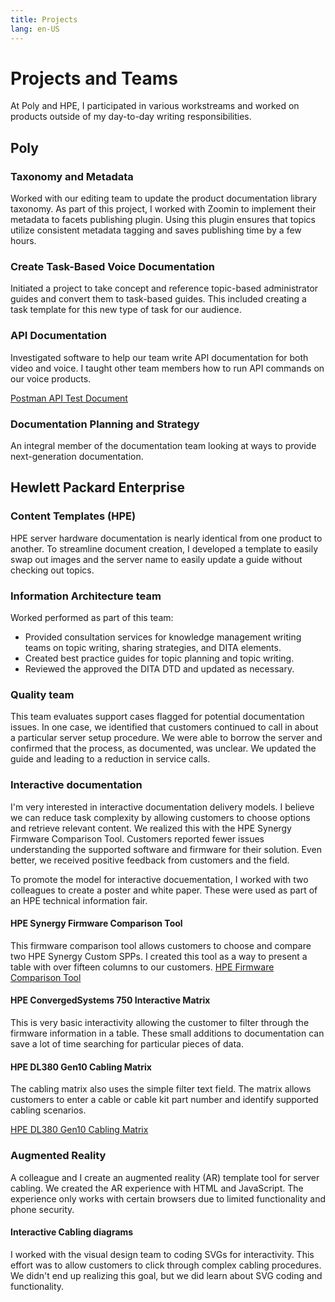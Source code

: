 ```yaml
---
title: Projects
lang: en-US
---
```


# Projects and Teams

At Poly and HPE, I participated in various workstreams and worked on products outside of my day-to-day writing responsibilities.

## Poly

### Taxonomy and Metadata

Worked with our editing team to update the product documentation library taxonomy. As part of this project, I worked with Zoomin to implement their metadata to facets publishing plugin. Using this plugin ensures that topics utilize consistent metadata tagging and saves publishing time by a few hours.

### Create Task-Based Voice Documentation

Initiated a project to take concept and reference topic-based administrator guides and convert them to task-based guides. This included creating a task template for this new type of task for our audience.

### API Documentation

Investigated software to help our team write API documentation for both video and voice. I taught other team members how to run API commands on our voice products.

[Postman API Test Document](https://documenter.getpostman.com/view/13192773/TVYDdKDz)

### Documentation Planning and Strategy

An integral member of the documentation team looking at ways to provide next-generation documentation.

## Hewlett Packard Enterprise

### Content Templates (HPE)

HPE server hardware documentation is nearly identical from one product to another. To streamline document creation, I developed a template to easily swap out images and the server name to easily update a guide without checking out topics.

### Information Architecture team

Worked performed as part of this team:

- Provided consultation services for knowledge management writing teams on topic writing, sharing strategies, and DITA elements.
- Created best practice guides for topic planning and topic writing.
- Reviewed the approved the DITA DTD and updated as necessary.

### Quality team

This team evaluates support cases flagged for potential documentation issues. In one case, we identified that customers continued to call in about a particular server setup procedure. We were able to borrow the server and confirmed that the process, as documented, was unclear. We updated the guide and leading to a reduction in service calls.

### Interactive documentation

I'm very interested in interactive documentation delivery models. I believe we can reduce task complexity by allowing customers to choose options and retrieve relevant content. We realized this with the HPE Synergy Firmware Comparison Tool. Customers reported fewer issues understanding the supported software and firmware for their solution. Even better, we received positive feedback from customers and the field.

To promote the model for interactive docuementation, I worked with two colleagues to create a poster and white paper. These were used as part of an HPE technical information fair.

#### HPE Synergy Firmware Comparison Tool

This firmware comparison tool allows customers to choose and compare two HPE Synergy Custom SPPs. I created this tool as a way to present a table with over fifteen columns to our customers.
[HPE Firmware Comparison Tool](https://techhub.hpe.com/eginfolib/synergy/sw_release_info/C.6.1_IS.6.1.html)

#### HPE ConvergedSystems 750 Interactive Matrix

This is very basic interactivity allowing the customer to filter through the firmware information in a table. These small additions to documentation can save a lot of time searching for particular pieces of data.

#### HPE DL380 Gen10 Cabling Matrix

The cabling matrix also uses the simple filter text field. The matrix allows customers to enter a cable or cable kit part number and identify supported cabling scenarios.

[HPE DL380 Gen10 Cabling Matrix](https://techhub.hpe.com/eginfolib/servers/CableMatrix/DL380_Gen10_diagrams.html)

### Augmented Reality

A colleague and I create an augmented reality (AR) template tool for server cabling. We created the AR experience with HTML and JavaScript. The experience only works with certain browsers due to limited functionality and phone security.

#### Interactive Cabling diagrams

I worked with the visual design team to coding SVGs for interactivity. This effort was to allow customers to click through complex cabling procedures. We didn't end up realizing this goal, but we did learn about SVG coding and functionality.
